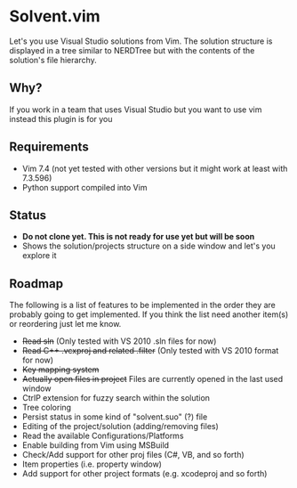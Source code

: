 Solvent.vim
===========

Let's you use Visual Studio solutions from Vim. The solution structure is displayed in a tree similar to NERDTree but with the contents of the solution's file hierarchy.

## Why?

If you work in a team that uses Visual Studio but you want to use vim instead this plugin is for you

## Requirements

 * Vim 7.4 (not yet tested with other versions but it might work at least with 7.3.596)
 * Python support compiled into Vim

## Status

 * **Do not clone yet. This is not ready for use yet but will be soon**
 * Shows the solution/projects structure on a side window and let's you explore it

## Roadmap

The following is a list of features to be implemented in the order they are probably going to get implemented. If you think the list need another item(s) or reordering just let me know.

 * ~~Read sln~~ (Only tested with VS 2010 .sln files for now)
 * ~~Read C++ .vcxproj and related .filter~~ (Only tested with VS 2010 format for now)
 * ~~Key mapping system~~
 * ~~Actually open files in project~~ Files are currently opened in the last used window
 * CtrlP extension for fuzzy search within the solution
 * Tree coloring
 * Persist status in some kind of "solvent.suo" (?) file
 * Editing of the project/solution (adding/removing files)
 * Read the available Configurations/Platforms
 * Enable building from Vim using MSBuild
 * Check/Add support for other proj files (C#, VB, and so forth)
 * Item properties (i.e. property window)
 * Add support for other project formats (e.g. xcodeproj and so forth)
